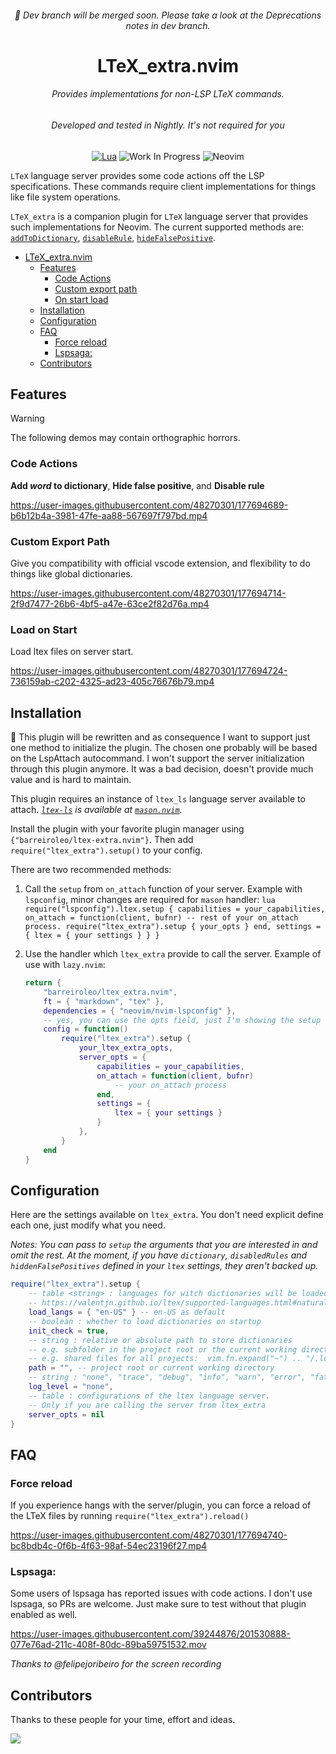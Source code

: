 <!-- LTeX: language=en-US -->
<div align="center">
<h6>🚧 Dev branch will be merged soon. Please take a look at the Deprecations notes in dev branch. </h6>

# LTeX_extra.nvim

<h6>Provides implementations for non-LSP LTeX commands.</h6>
<h6>Developed and tested in Nightly. It's not required for you</h6>

[![Lua](https://img.shields.io/badge/Lua-blue.svg?style=for-the-badge&logo=lua)](http://www.lua.org)
![Work In Progress](https://img.shields.io/badge/Work%20In%20Progress-orange?style=for-the-badge)
![Neovim](https://img.shields.io/badge/NeoVim-%2357A143.svg?&style=for-the-badge&logo=neovim&logoColor=white)

<!-- [![Neovim Nightly](https://img.shields.io/badge/Neovim%20Nightly-green.svg?style=for-the-badge&logo=neovim)](https://neovim.io) -->
</div>

`LTeX` language server provides some code actions off the LSP specifications.
These commands require client implementations for things like file system
operations.

`LTeX_extra` is a companion plugin for `LTeX` language server that provides
such implementations for Neovim. The current supported methods are:
[`addToDictionary`](https://valentjn.github.io/ltex/ltex-ls/server-usage.html#_ltexhidefalsepositives-client),
[`disableRule`](https://valentjn.github.io/ltex/ltex-ls/server-usage.html#_ltexdisablerules-client),
[`hideFalsePositive`](https://valentjn.github.io/ltex/ltex-ls/server-usage.html#_ltexaddtodictionary-client).

<!--toc:start-->

- [LTeX_extra.nvim](#ltexextranvim)
  - [Features](#features)
    - [Code Actions](#code-actions)
    - [Custom export path](#custom-export-path)
    - [On start load](#on-start-load)
  - [Installation](#installation)
  - [Configuration](#configuration)
  - [FAQ](#faq)
    - [Force reload](#force-reload)
    - [Lspsaga:](#lspsaga)
  - [Contributors](#contributors)
  <!--toc:end-->

## Features

> [!WARNING]
> The following demos may contain orthographic horrors.

### Code Actions

**Add _word_ to dictionary**, **Hide false positive**, and **Disable rule**

https://user-images.githubusercontent.com/48270301/177694689-b6b12b4a-3981-47fe-aa88-567697f797bd.mp4

### Custom Export Path

Give you compatibility with official vscode extension, and flexibility to do things like global dictionaries.

https://user-images.githubusercontent.com/48270301/177694714-2f9d7477-26b6-4bf5-a47e-63ce2f82d76a.mp4

### Load on Start

Load ltex files on server start.

https://user-images.githubusercontent.com/48270301/177694724-736159ab-c202-4325-ad23-405c76676b79.mp4

## Installation

🚧 This plugin will be rewritten and as consequence I want to support just one
method to initialize the plugin. The chosen one probably will be based on the
LspAttach autocommand. I won't support the server initialization through
this plugin anymore. It was a bad decision, doesn't provide much value and is
hard to maintain.

This plugin requires an instance of `ltex_ls` language server available to attach.
_[`ltex-ls`](https://github.com/valentjn/ltex-ls) is available at [`mason.nvim`](https://github.com/williamboman/mason.nvim)._

Install the plugin with your favorite plugin manager using `{"barreiroleo/ltex-extra.nvim"}`.
Then add `require("ltex_extra").setup()` to your config.

There are two recommended methods:

1. Call the `setup` from `on_attach` function of your server. Example with
   `lspconfig`, minor changes are required for `mason` handler:
   `lua
require("lspconfig").ltex.setup {
    capabilities = your_capabilities,
    on_attach = function(client, bufnr)
        -- rest of your on_attach process.
        require("ltex_extra").setup { your_opts }
    end,
    settings = {
        ltex = { your settings }
    }
}
`
2. Use the handler which `ltex_extra` provide to call the server. Example of use with `lazy.nvim`:

   ```lua
   return {
       "barreiroleo/ltex_extra.nvim",
       ft = { "markdown", "tex" },
       dependencies = { "neovim/nvim-lspconfig" },
       -- yes, you can use the opts field, just I'm showing the setup explicitly
       config = function()
           require("ltex_extra").setup {
               your_ltex_extra_opts,
               server_opts = {
                   capabilities = your_capabilities,
                   on_attach = function(client, bufnr)
                       -- your on_attach process
                   end,
                   settings = {
                       ltex = { your settings }
                   }
               },
           }
       end
   }
   ```

## Configuration

Here are the settings available on `ltex_extra`. You don't need explicit define each
one, just modify what you need.

_Notes: You can pass to `setup` the arguments that you are interested in and omit the rest.
At the moment, if you have `dictionary`, `disabledRules` and
`hiddenFalsePositives` defined in your `ltex` settings, they aren't backed up._

```lua
require("ltex_extra").setup {
    -- table <string> : languages for witch dictionaries will be loaded, e.g. { "es-AR", "en-US" }
    -- https://valentjn.github.io/ltex/supported-languages.html#natural-languages
    load_langs = { "en-US" } -- en-US as default
    -- boolean : whether to load dictionaries on startup
    init_check = true,
    -- string : relative or absolute path to store dictionaries
    -- e.g. subfolder in the project root or the current working directory: ".ltex"
    -- e.g. shared files for all projects:  vim.fn.expand("~") .. "/.local/share/ltex"
    path = "", -- project root or current working directory
    -- string : "none", "trace", "debug", "info", "warn", "error", "fatal"
    log_level = "none",
    -- table : configurations of the ltex language server.
    -- Only if you are calling the server from ltex_extra
    server_opts = nil
}
```

## FAQ

### Force reload

If you experience hangs with the server/plugin, you can force a reload of
the LTeX files by running `require("ltex_extra").reload()`

https://user-images.githubusercontent.com/48270301/177694740-bc8bdb4c-0f6b-4f63-98af-54ec23196f27.mp4

### Lspsaga:

Some users of lspsaga has reported issues with code actions. I don't use lspsaga,
so PRs are welcome. Just make sure to test without that plugin enabled as well.

https://user-images.githubusercontent.com/39244876/201530888-077e76ad-211c-408f-80dc-89ba59751532.mov

_Thanks to @felipejoribeiro for the screen recording_

## Contributors

Thanks to these people for your time, effort and ideas.

<a href="https://github.com/barreiroleo/ltex_extra.nvim/graphs/contributors">
  <img src="https://contrib.rocks/image?repo=barreiroleo/ltex_extra.nvim" />
</a>
